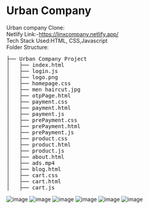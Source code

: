 # Urban Company
Urban company Clone:
<br/>
Netlify Link:-https://linxcompany.netlify.app/
<br/>
Tech Stack Used:HTML, CSS,Javascript
<br/>
Folder Structure:
<pre>
├── Urban Company Project
│   ├── index.html
│   ├── login.js
│   ├── logo.png
│   ├── homepage.css
│   ├── men haircut.jpg
│   ├── otpPage.html
│   ├── payment.css
│   ├── payment.html
│   ├── payment.js
│   ├── prePayment.css
│   ├── prePayment.html
│   ├── prePayment.js
│   ├── product.css
│   ├── product.html
│   ├── product.js
│   ├── about.html
│   ├── ads.mp4
│   ├── blog.html
│   ├── cart.css
│   ├── cart.html
│   ├── cart.js
</pre>
![image](https://github.com/Halderpritam123/Urban-Company--Clone/assets/115460430/75630c08-3cd2-45c8-9c3b-e13cba1900c9)
![image](https://github.com/Halderpritam123/Urban-Company--Clone/assets/115460430/07bf9940-36a6-41ac-b7e0-471339dda9f0)
![image](https://github.com/Halderpritam123/Urban-Company--Clone/assets/115460430/d1911d87-cd6c-46a3-a3a8-76e2b049bfc1)
![image](https://github.com/Halderpritam123/Urban-Company--Clone/assets/115460430/b754a2b0-18cd-423a-96d7-2b476eaf847f)
![image](https://github.com/Halderpritam123/Urban-Company--Clone/assets/115460430/95801849-3777-4ae5-a3d0-642aee1f38d3)
![image](https://github.com/Halderpritam123/Urban-Company--Clone/assets/115460430/127c5403-9214-496a-91f3-d3ee5afde8cb)







